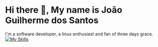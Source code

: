 # Hi there 👋, My name is João Guilherme dos Santos

I'm a software developer, a linux enthusiast and fan of three days grace.
[![My Skills](https://skillicons.dev/icons?i=html,css,js,typescript,react,next,cs,dotnet,docker,postgresql,linux)](https://skillicons.dev)
